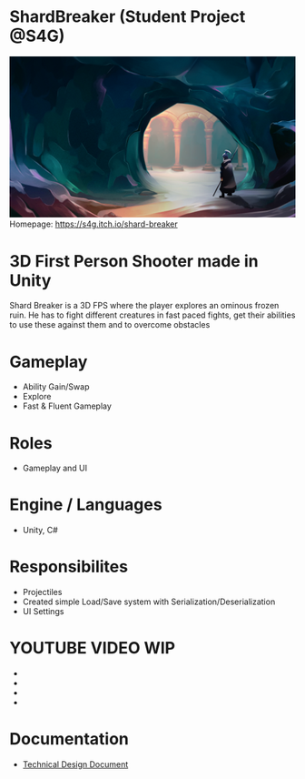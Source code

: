 # ShardBreaker (Student Project @S4G)
![](https://github.com/rubin54/ShardBreaker/blob/main/Assets/Art/Texture/User%20Interface/Menu/abcsoft.png)
Homepage: https://s4g.itch.io/shard-breaker

# 3D First Person Shooter made in Unity
Shard Breaker is a 3D FPS where the player explores an ominous frozen ruin. He has to fight different creatures in fast paced fights, get their abilities to use these against them and to overcome obstacles

# Gameplay
- Ability Gain/Swap
- Explore
- Fast & Fluent Gameplay

# Roles
- Gameplay and UI


# Engine / Languages
- Unity, C#

# Responsibilites
- Projectiles
- Created simple Load/Save system with Serialization/Deserialization 
- UI Settings

# YOUTUBE VIDEO WIP
-
-
-
-
# Documentation

- [Technical Design Document](https://docs.google.com/document/d/1ilK_6XjQIBvrrDATiBpspiQ9-e57QF6tCPropOifcKU/edit)
